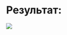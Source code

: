 # Результат:
![](https://drive.google.com/file/d/1BPoyL1fGfxUy2LGICJRhD_3BQKKSE34w/view?usp=sharing)

